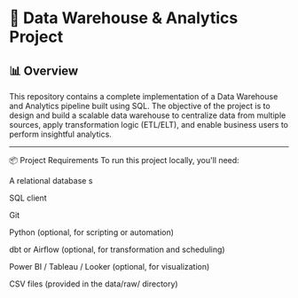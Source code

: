 # 🏢 Data Warehouse & Analytics Project

## 📊 Overview

This repository contains a complete implementation of a Data Warehouse and Analytics pipeline built using SQL. The objective of the project is to design and build a scalable data warehouse to centralize data from multiple sources, apply transformation logic (ETL/ELT), and enable business users to perform insightful analytics.

---

📦 Project Requirements
To run this project locally, you'll need:

A relational database s

SQL client 

Git

Python (optional, for scripting or automation)

dbt or Airflow (optional, for transformation and scheduling)

Power BI / Tableau / Looker (optional, for visualization)

CSV files (provided in the data/raw/ directory)
